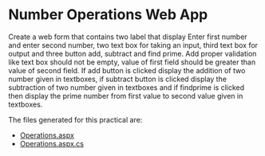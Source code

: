 # Number Operations Web App

Create a web form that contains two label that display Enter first number and enter second number, two text box for taking an input, third text box for output and three button add, subtract and find prime. Add proper validation like text box should not be empty, value of first field should be greater than value of second field. If add button is clicked display the addition of two number given in textboxes, if subtract button is clicked display the subtraction of two number given in textboxes and if findprime is clicked then display the prime number from first value to second value given in textboxes.

The files generated for this practical are:

- [Operations.aspx](./Operation.aspx)
- [Operations.aspx.cs](./Operation.aspx.cs)
